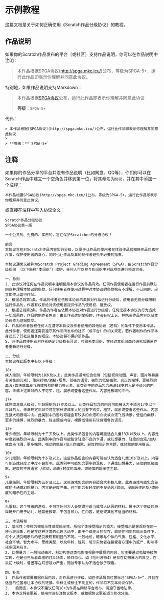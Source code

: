 # 示例教程

这篇文档是关于如何正确使用《Scratch作品分级协议》的教程。

## 作品说明

如果你的Scratch作品发布的平台（或社区）支持作品说明，你可以在作品说明中注明：

> 本作品根据SPGA协议(http://spga.mkc.icu/)公布，等级为SPGA-5+，运行此作品即表示你理解并同意此协议。

特别地，如果作品说明支持Markdown：

> 本作品根据[SPGA协议](http://spga.mkc.icu/)公布，运行此作品即表示你理解并同意此协议
> 
> **等级：**`SPGA-5+`

代码：
```
> 本作品根据[SPGA协议](http://spga.mkc.icu/)公布，运行此作品即表示你理解并同意此协议
> 
> **等级：**`SPGA-5+`

```

## 注释

如果你的作品分享的平台并没有作品说明（比如网盘、QQ等），你们你可以在Scratch作品中建立一个空角色并移到第一位，将其命名为`协议`，并在其中添加一个注释：

```
本作品根据SPGA协议(http://spga.mkc.icu/)公布，等级为SPGA-5+，运行此作品即表示你理解并同意此协议。

```

或直接在注释中写入协议全文：

```
Scratch作品分级协议
SPGA协议第一版

一个公共的、免费的、实用的，旨在保护Scratcher的分级协议！

前言
本协议旨在对Scratch作品内容实行分级，以便于让作品的使用者在体验作品前知晓作品的素材尺度，保护使用者的身心，同时也让作品及其的制作者避免不必要的指责。

本协议通常又被称为Scratch Project Grading Agreement（SPGA），由Scratch作品分级组织 （以下简称“本组织”）维护，任何人可以参与到组织中对此项目进行修改完善。

一、总则
1. 此协议对任何在作品说明中注明使用本协议的作品有效。任何作品使用者在运行作品前默认同意并理解本协议的条款，任何使用者在使用过程中对本协议的条款抱有不理解、不认同的，应立即停止运行作品。
2. 根据总则第1条，作品的作者在依照本协议的条款对作品进行分级后，使用者无视分级限制运行作品的，作者有权拒绝对该使用者提供作品的使用权、播放权。
3. 根据总则第2条，作品的作者在依照本协议对作品进行分级后，任何无视本协议的行为造成一切后果的，作品的制作者免责；由此作者遭到举报的，作者有权上诉，并携带作品内容以及本协议作为证据提交。
4. 作品的作者授权任何人在遵守本协议及作者使用的其他协议（若有）的条件下使用本作品，此外作者、使用者还需要遵守其作品所发布的社区（或平台）的相关规定，若作者制作的作品本身违反了其社区相关的规定，本协议将不保护该作品。
5. 若作品的使用者对作者确定分级抱有异议，可联系本组织，在经过本组织商讨研究后联系作者重新进行分级。

二、分级
本协议在此版本中有以下等级：

18+
成人级别，年龄限制为18岁及以上，此类作品通常包含色情（包括视频动图、声音，图片等暴露有关性的元素）、使用药物/酒精/烟草、较强的语言、强烈的低俗幽默、真正的赌博、更强烈的血液/血块或血液飞溅或强烈的暴力等元素。此类别中的作品包含未满18岁的人是不适合的内容，未满上述年龄的人不可买，租，展示或查看这些作品。内容是极端的冲击。

17+
成熟或准成人级别，年龄限制为17岁及以上。此类作品包含的内容可能被认为不适合17岁以下年龄的人。未满规定年龄只可在家长或成年人的监督下购买，租赁，展示或查看这些作品。内容是强大和极端冲击。此类别中的游戏可能含有较多的血液和血块或血液飞溅场景，低俗的幽默，更多的赌博，强烈的暴力，性主题或内容，裸露或使用有较强粗鲁的语言。

13+
青少级别，年龄限制为十三岁及以上。此类作品包含的内容可能适合儿童13岁以及以上。内容是中度到强烈的冲击。此类别中的作品可能包含轻度不良的卡通，或幻想暴力，轻度的血液/血块或血液飞溅，更多赌博，强劲的低俗/暗示的幽默，轻度的暗示性主题，或频繁的使用脏话。

10+
少儿级别，年龄限制为十岁及以上。这些作品包含的内容可能被认为适合儿童10岁及以上。内容可能造成轻度至中度不良影响。此类别中可能包含更多的温和，卡通或幻想暴力，轻度的低级幽默，轻度的不良语言 /歌词，动画/轻度的血液，或轻度的暗示性主题。

5+
儿童级别，年龄限制为五岁及以上。这些游戏包含的内容适合大多数儿童。此类游戏可能包含轻微的卡通或幻想暴力。内容是轻度冲击。也可能含有轻度的不良语言/歌词，漫画恶作剧及/或轻度的暗示性的主题。

0+
无限制。这个等级的游戏，不包含任何大人会觉得不适当或令人厌恶的材料。属于这个等级的游戏是专门用于幼儿，通常是教育，不包含暴力，性内容，脏话或其他不适当的材料。

三、术语解释
1. 暗示性：亦称为被暗示性或受暗示性。系指个体接受暗示的能力。接受暗示是客观存在的一种心理现象，但是在这种正常的心理活动中，由于个体差异的存在，即使在相同的暗示条件下，每个人接受暗示后的感受表现有明显的不同。一般地说，暗示与个体的气质、性格、文化水平、社会环境、智力水平、思维类型，以及年龄，性别、暗示实施者在接受者心理中的威严、影响等诸多因素有关。
2. 幻想暴力：一般指动画片，科幻片等这类电影电视剧中展现的内容，它主要通过电脑特技等实现，但是也充斥着血腥的打斗场面，触目惊心。如《哈利波特4》是存在幻想暴力的典型，在最初上映时，曾因存在幻想暴力严重，而被专家认为不适合孩子观看。

四、补充
1  作品作者需要根据作品内容，对作品进行评级。如在作品醒目位置标注“SPGA-5+”，并且在适当的位置标注本协议的链接。未标注或标注不明显的，作品将不受本协议保护。
2. 一般而言，本协议不建议任何18+的作品在网络平台发布，请遵守当地法律。
3. 本协议将会更新，使用时请标注协议版本，或根据协议更新适当修改分级。
```